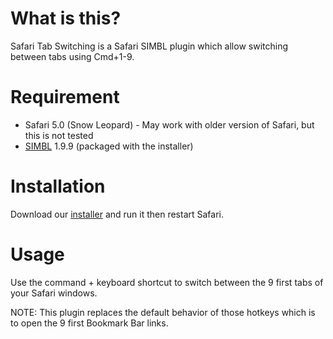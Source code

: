 What is this?
=============

Safari Tab Switching is a Safari SIMBL plugin which allow switching between tabs using Cmd+1-9.

Requirement
===========

- Safari 5.0 (Snow Leopard) - May work with older version of Safari, but this is not tested
- [SIMBL](http://www.culater.net/software/SIMBL/SIMBL.php) 1.9.9 (packaged with the installer)

Installation
============

Download our [installer](https://github.com/downloads/rs/SafariTabSwitching/Safari%20Tab%20Switching-1.1.pkg) and run it then restart Safari.

Usage
=====

Use the command + <num> keyboard shortcut to switch between the 9 first tabs of your Safari windows.

NOTE: This plugin replaces the default behavior of those hotkeys which is to open the 9 first Bookmark Bar links.
